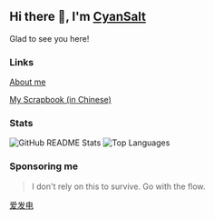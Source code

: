 ## Hi there 👋, I'm [CyanSalt](https://github.com/CyanSalt/)

<!--
**CyanSalt/CyanSalt** is a ✨ _special_ ✨ repository because its `README.md` (this file) appears on your GitHub profile.

Here are some ideas to get you started:

- 🔭 I’m currently working on ...
- 🌱 I’m currently learning ...
- 👯 I’m looking to collaborate on ...
- 🤔 I’m looking for help with ...
- 💬 Ask me about ...
- 📫 How to reach me: ...
- 😄 Pronouns: ...
- ⚡ Fun fact: ...
-->

Glad to see you here!

### Links

[About me](https://scrapbook-cyansalt.vercel.app/about-me)

[My Scrapbook (in Chinese)](https://scrapbook-cyansalt.vercel.app)

### Stats

![GitHub README Stats](https://github-readme-stats.vercel.app/api?username=CyanSalt&show_icons=true&hide_title=true&theme=transparent)
![Top Languages](https://github-readme-stats.vercel.app/api/top-langs/?username=CyanSalt&layout=compact&theme=transparent)

### Sponsoring me

> I don't rely on this to survive. Go with the flow.

[爱发电](https://afdian.com/a/cyansalt)
